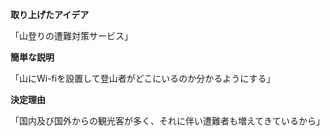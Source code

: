 **取り上げたアイデア**

「山登りの遭難対策サービス」

**簡単な説明**

「山にWi-fiを設置して登山者がどこにいるのか分かるようにする」

**決定理由**

「国内及び国外からの観光客が多く、それに伴い遭難者も増えてきているから」

